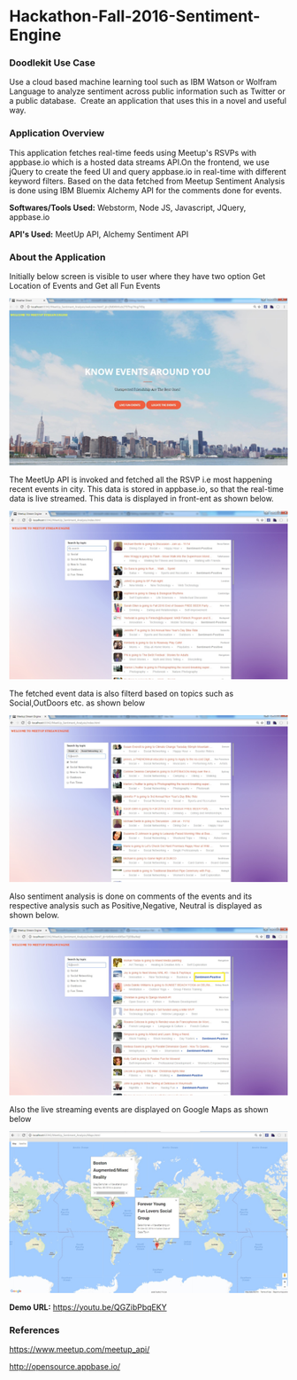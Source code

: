 # Hackathon-Fall-2016-Sentiment-Engine

<h3>Doodlekit Use Case</h3>
Use a cloud based machine learning tool such as IBM Watson or Wolfram Language to analyze sentiment across public information such as Twitter or a public database.  Create an application that uses this in a novel and useful way.
 
 
<h3>Application Overview</h3>
This application fetches real-time feeds using Meetup's RSVPs with appbase.io which is a hosted data streams API.On the frontend, we use jQuery to create the feed UI and query appbase.io in real-time with different keyword filters. Based on the data fetched from Meetup Sentiment Analysis is done using IBM Bluemix Alchemy API for the comments done for events.

<b>Softwares/Tools Used:</b> Webstorm, Node JS, Javascript, JQuery, appbase.io

<b>API's Used:</b> MeetUp API, Alchemy Sentiment API

<h3>About the Application</h3>

Initially below screen is visible to user where they have two option Get Location of Events and Get all Fun Events

<img src="https://github.com/cmoulika009/Hackathon-Fall-2016-Sentiment-Engine/blob/master/Documentation/Screenshots/Welcome.jpg">

The MeetUp API is invoked and fetched all the RSVP i.e most happening recent events in city. This data is stored in appbase.io, so that the real-time data is live streamed. This data is displayed in front-ent as shown below.

<img src="https://github.com/cmoulika009/Hackathon-Fall-2016-Sentiment-Engine/blob/master/Documentation/Screenshots/Meetup%20Events.jpg">

The fetched event data is also filterd based on topics such as Social,OutDoors etc. as shown below

<img src="https://github.com/cmoulika009/Hackathon-Fall-2016-Sentiment-Engine/blob/master/Documentation/Screenshots/Filter%20Based%20on%20Topics.jpg">

Also sentiment analysis is done on comments of the events and its respective analysis such as Positive,Negative, Neutral is displayed as shown below.

<img src="https://github.com/cmoulika009/Hackathon-Fall-2016-Sentiment-Engine/blob/master/Documentation/Screenshots/Sentiment.jpg">

Also the live streaming events are displayed on Google Maps as shown below

<img src="https://github.com/cmoulika009/Hackathon-Fall-2016-Sentiment-Engine/blob/master/Documentation/Screenshots/LocateMaps.jpg">

<b>Demo URL:</b> https://youtu.be/QGZibPbqEKY
											
<h3>References</h3>

https://www.meetup.com/meetup_api/

http://opensource.appbase.io/


